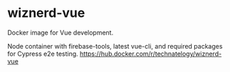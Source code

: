 # wiznerd-vue
Docker image for Vue development.

Node container with firebase-tools, latest vue-cli, and required packages for Cypress e2e testing.
https://hub.docker.com/r/technatelogy/wiznerd-vue
